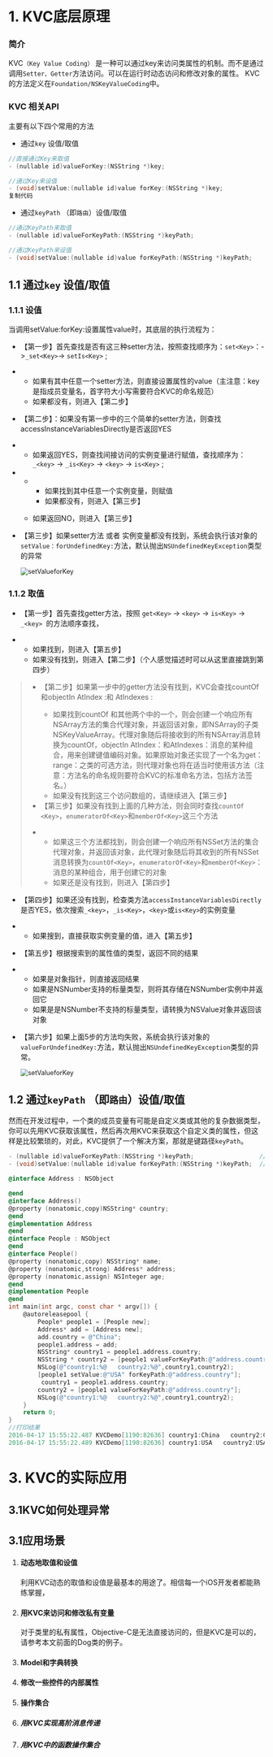 # 1. KVC底层原理

### 简介

KVC`（Key Value Coding）` 是一种可以通过key来访问类属性的机制。而不是通过调用`Setter、Getter`方法访问。可以在运行时动态访问和修改对象的属性。 KVC的方法定义在`Foundation/NSKeyValueCoding`中。

### KVC 相关API

主要有以下四个常用的方法

- 通过`key` 设值/取值

```objective-c
//直接通过Key来取值
- (nullable id)valueForKey:(NSString *)key;

//通过Key来设值
- (void)setValue:(nullable id)value forKey:(NSString *)key;
复制代码
```

- 通过`keyPath` （即`路由`）设值/取值

```objective-c
//通过KeyPath来取值
- (nullable id)valueForKeyPath:(NSString *)keyPath; 

//通过KeyPath来设值                 
- (void)setValue:(nullable id)value forKeyPath:(NSString *)keyPath;  
```

## 1.1 通过`key` 设值/取值

###  1.1.1 设值

当调用setValue:forKey:设置属性value时，其底层的执行流程为：

- 【第一步】首先查找是否有这三种setter方法，按照查找顺序为：`set<Key>`：->` _set<Key> `-> `setIs<Key>` ;

- - 如果有其中任意一个setter方法，则直接设置属性的value（主注意：key是指成员变量名，首字符大小写需要符合KVC的命名规范）
  - 如果都没有，则进入【第二步】

- 【第二步】：如果没有第一步中的三个简单的setter方法，则查找accessInstanceVariablesDirectly是否返回YES

- - 如果返回YES，则查找间接访问的实例变量进行赋值，查找顺序为：`_<key>` -> `_is<Key>` -> `<key>` -> `is<Key>` ;

- - - 如果找到其中任意一个实例变量，则赋值
    - 如果都没有，则进入【第三步】

  - 如果返回NO，则进入【第三步】

- 【第三步】如果setter方法 或者 实例变量都没有找到，系统会执行该对象的`setValue：forUndefinedKey:`方法，默认抛出`NSUndefinedKeyException`类型的异常

  <img src="./image/KVC_1.png" alt="setValueforKey" style="zoom:90%;" />

### 1.1.2 取值 

- 【第一步】首先查找getter方法，按照 `get<Key>` -> `<key>` -> `is<Key>` -> `_<key> `的方法顺序查找，

- - 如果找到，则进入【第五步】
  - 如果没有找到，则进入【第二步】（个人感觉描述时可以从这里直接跳到第四步）

> * 【第二步】如果第一步中的getter方法没有找到，KVC会查找countOf <Key>和objectIn <Key> AtIndex :和<key> AtIndexes :
>   - 如果找到countOf <Key>和其他两个中的一个，则会创建一个响应所有NSArray方法的集合代理对象，并返回该对象，即NSArray的子类 NSKeyValueArray。代理对象随后将接收到的所有NSArray消息转换为countOf<Key>，objectIn<Key> AtIndex：和<key>AtIndexes：消息的某种组合，用来创建键值编码对象。如果原始对象还实现了一个名为get<Key>：range：之类的可选方法，则代理对象也将在适当时使用该方法（注意：方法名的命名规则要符合KVC的标准命名方法，包括方法签名。）
>   - 如果没有找到这三个访问数组的，请继续进入【第三步】
> * 【第三步】如果没有找到上面的几种方法，则会同时查找`countOf <Key>`，`enumeratorOf<Key>`和`memberOf<Key>`这三个方法
>
> - - 如果这三个方法都找到，则会创建一个响应所有NSSet方法的集合代理对象，并返回该对象，此代理对象随后将其收到的所有NSSet消息转换为`countOf<Key>`，`enumeratorOf<Key>`和`memberOf<Key>`：消息的某种组合，用于创建它的对象
>   - 如果还是没有找到，则进入【第四步】

- 【第四步】如果还没有找到，检查类方法`accessInstanceVariablesDirectly`是否YES，依次搜索`_<key>`，`_is<Key>`，`<key>`或`is<Key>`的实例变量

- - 如果搜到，直接获取实例变量的值，进入【第五步】

- 【第五步】根据搜索到的属性值的类型，返回不同的结果

- - 如果是对象指针，则直接返回结果
  - 如果是NSNumber支持的标量类型，则将其存储在NSNumber实例中并返回它
  - 如果是是NSNumber不支持的标量类型，请转换为NSValue对象并返回该对象

- 【第六步】如果上面5步的方法均失败，系统会执行该对象的`valueForUndefinedKey:`方法，默认抛出`NSUndefinedKeyException`类型的异常。

  <img src="./image/KVC_2.png" alt="setValueforKey" style="zoom:90%;" />

## 1.2 通过`keyPath` （即`路由`）设值/取值

然而在开发过程中，一个类的成员变量有可能是自定义类或其他的复杂数据类型，你可以先用KVC获取该属性，然后再次用KVC来获取这个自定义类的属性，但这样是比较繁琐的，对此，KVC提供了一个解决方案，那就是键路径`keyPath`。

```objectivec
- (nullable id)valueForKeyPath:(NSString *)keyPath;                  //通过KeyPath来取值
- (void)setValue:(nullable id)value forKeyPath:(NSString *)keyPath;  //通过KeyPath来设值
```

```objective-c
@interface Address : NSObject

@end
@interface Address()
@property (nonatomic,copy)NSString* country;
@end
@implementation Address
@end
@interface People : NSObject
@end
@interface People()
@property (nonatomic,copy) NSString* name;
@property (nonatomic,strong) Address* address;
@property (nonatomic,assign) NSInteger age;
@end
@implementation People
@end
int main(int argc, const char * argv[]) {
    @autoreleasepool {
        People* people1 = [People new];
        Address* add = [Address new];
        add.country = @"China";
        people1.address = add;
        NSString* country1 = people1.address.country;
        NSString * country2 = [people1 valueForKeyPath:@"address.country"];
        NSLog(@"country1:%@   country2:%@",country1,country2);
        [people1 setValue:@"USA" forKeyPath:@"address.country"];
         country1 = people1.address.country;
        country2 = [people1 valueForKeyPath:@"address.country"];
        NSLog(@"country1:%@   country2:%@",country1,country2);
    }
    return 0;
}
//打印结果 
2016-04-17 15:55:22.487 KVCDemo[1190:82636] country1:China   country2:China
2016-04-17 15:55:22.489 KVCDemo[1190:82636] country1:USA   country2:USA
```





# 3. KVC的实际应用

## 3.1KVC如何处理异常



## 3.1应用场景

1. #### 动态地取值和设值

   利用KVC动态的取值和设值是最基本的用途了。相信每一个iOS开发者都能熟练掌握，

2. #### 用KVC来访问和修改私有变量

   对于类里的私有属性，Objective-C是无法直接访问的，但是KVC是可以的，请参考本文前面的Dog类的例子。

3. #### Model和字典转换

4. #### 修改一些控件的内部属性

5. #### 操作集合

6. ##### 用KVC实现高阶消息传递

7. ##### 用KVC中的函数操作集合
